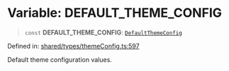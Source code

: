 # Variable: DEFAULT\_THEME\_CONFIG

> `const` **DEFAULT\_THEME\_CONFIG**: [`DefaultThemeConfig`](../interfaces/DefaultThemeConfig.md)

Defined in: [shared/types/themeConfig.ts:597](https://github.com/Nick2bad4u/Uptime-Watcher/blob/main/shared/types/themeConfig.ts#L597)

Default theme configuration values.
